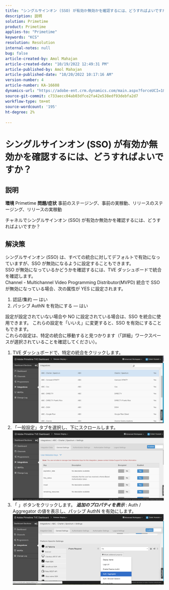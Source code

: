 ```yaml
---
title: "シングルサインオン (SSO) が有効か無効かを確認するには、どうすればよいですか？"
description: 説明
solution: Primetime
product: Primetime
applies-to: "Primetime"
keywords: "KCS"
resolution: Resolution
internal-notes: null
bug: false
article-created-by: Amol Mahajan
article-created-date: "10/19/2022 12:49:31 PM"
article-published-by: Amol Mahajan
article-published-date: "10/20/2022 10:17:16 AM"
version-number: 4
article-number: KA-16608
dynamics-url: "https://adobe-ent.crm.dynamics.com/main.aspx?forceUCI=1&pagetype=entityrecord&etn=knowledgearticle&id=e440ec74-ac4f-ed11-bba2-002248086a27"
source-git-commit: c733aecc04ab03dfce2fa42e538edf93debfa2d7
workflow-type: tm+mt
source-wordcount: '195'
ht-degree: 2%

---
```


# シングルサインオン (SSO) が有効か無効かを確認するには、どうすればよいですか？

## 説明

<b>環境</b>
Primetime
<b>問題/症状</b>
事前のステージング、事前の実稼動、リリースのステージング、リリースの実稼動

チャネルでシングルサインオン (SSO) が有効か無効かを確認するには、どうすればよいですか？


## 解決策

シングルサインオン (SSO) は、すべての統合に対してデフォルトで有効になっていますが、SSO が無効になるように設定することもできます。<br>SSO が無効になっているかどうかを確認するには、TVE ダッシュボードで統合を確認します。<br>Channel - Multichannel Video Programming Distributor(MVPD) 統合で SSO が無効になっている場合、次の属性が YES に設定されます。<br>
1. 認証/集約 — はい
2. パッシブ AuthN を有効にする — はい

設定が設定されていない場合や NO に設定されている場合は、SSO を統合に使用できます。 これらの設定を「いいえ」に変更すると、SSO を有効にすることもできます。<br>これらの設定は、特定の統合に移動すると見つかります（「詳細」ワークスペースが選択されていることを確認してください）。
1. TVE ダッシュボードで、特定の統合をクリックします。![](assets/6664dc8b-ff71-eb11-a812-00224809a536.png)
2. 「一般設定」タブを選択し、下にスクロールします。![](assets/ecedf1a3-ff71-eb11-a812-00224809a536.png)
3. 「 」ボタンをクリックします。 <b>*追加のプロパティを表示</b>* : Auth / Aggregator の値を表示し、パッシブ AuthN を有効にします。 ![](assets/1f33e3d9-ff71-eb11-a812-00224809a536.png)


